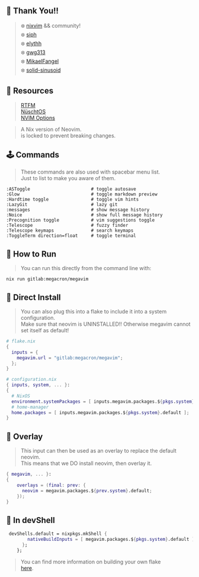 ## :punch: Thank You!!
> :snowflake: [nixvim](https://github.com/nix-community/nixvim) && community!  
> :snowflake: [siph](https://github.com/siph/nixvim-flake)  
> :snowflake: [elythh](https://github.com/elythh/nixvim/tree/main)  
> :snowflake: [gwg313](https://github.com/gwg313/nvim-nix/tree/main/config)  
> :snowflake: [MikaelFangel](https://github.com/MikaelFangel/nixvim-config/blob/main/README.md)  
> :snowflake: [solid-sinusoid](https://github.com/solid-sinusoid/nixvim-config/tree/main)  

## :book: Resources
> [RTFM](https://nix-community.github.io/nixvim/)  
> [NüschtOS](https://nix-community.github.io/nixvim/search/)  
> [NVIM Options](https://neovim.io/doc/user/options.html#)  


> A Nix version of Neovim.  
> <nixvim> is locked to prevent breaking changes.  
## :joystick: Commands
> These commands are also used with spacebar menu list.  
> Just to list to make you aware of them.  
```vim
:ASToggle                       # toggle autosave
:Glow                           # toggle markdown preview
:Hardtime toggle                # toggle vim hints
:LazyGit                        # lazy git
:messages                       # show message history
:Noice                          # show full message history
:Precognition toggle            # vim suggestions toggle
:Telescope                      # fuzzy finder
:Telescope keymaps              # search keymaps
:ToggleTerm direction=float     # toggle terminal
```

## :nut_and_bolt: How to Run
> You can run this directly from the command line with:  
```shell
nix run gitlab:megacron/megavim
```

## :floppy_disk: Direct Install
> You can also plug this into a flake to include it into a system configuration.  
> Make sure that neovim is UNINSTALLED!!  Otherwise megavim cannot set itself as default!  
```nix
# flake.nix
{
  inputs = {
    megavim.url = "gitlab:megacron/megavim";
  };
}
```
```nix
# configuration.nix
{ inputs, system, ... }:
{
  # NixOS
  environment.systemPackages = [ inputs.megavim.packages.${pkgs.system}.default ];
  # home-manager
  home.packages = [ inputs.megavim.packages.${pkgs.system}.default ];
}
```

## :pushpin: Overlay
> This input can then be used as an overlay to replace the default neovim.  
> This means that we DO install neovim, then overlay it.  
```nix
{ megavim, ... }:
{
    overlays = (final: prev: {
      neovim = megavim.packages.${prev.system}.default;
    });
}
```

## :crystal_ball: In devShell
```nix
 devShells.default = nixpkgs.mkShell {
        nativeBuildInputs = [ megavim.packages.${pkgs.system}.default ];
      };
    };
```
> You can find more information on building your own flake  
[here](https://gist.github.com/siph/288b7c6b5f68a1902d28aebc95fde4c5).  
